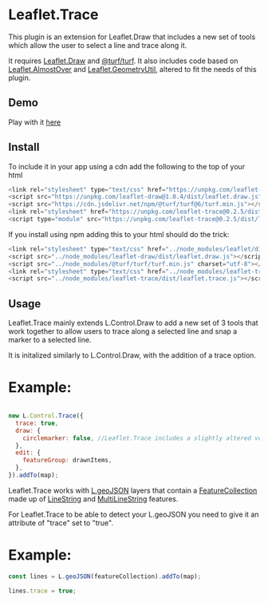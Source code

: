 # Leaflet.Trace

This plugin is an extension for Leaflet.Draw that includes a new set of tools which allow the user to select a line and trace along it.

It requires [Leaflet.Draw](https://github.com/Leaflet/Leaflet.draw) and [@turf/turf](https://github.com/Turfjs/turf). It also includes code based on [Leaflet.AlmostOver](https://github.com/makinacorpus/Leaflet.AlmostOver) and [Leaflet.GeometryUtil](https://github.com/makinacorpus/Leaflet.GeometryUtil/), altered to fit the needs of this plugin.

## Demo
Play with it [here](https://agilvarry.github.io/Leaflet.trace/)

## Install
To include it in your app using a cdn add the following to the top of your html
```js
<link rel="stylesheet" type="text/css" href="https://unpkg.com/leaflet-draw@1.0.4/dist/leaflet.draw-src.css" />
<script src="https://unpkg.com/leaflet-draw@1.0.4/dist/leaflet.draw.js"></script> 
<script src="https://cdn.jsdelivr.net/npm/@turf/turf@6/turf.min.js"></script>
<link rel="stylesheet" href="https://unpkg.com/leaflet-trace@0.2.5/dist/leaflet.trace.css" />
<script type="module" src="https://unpkg.com/leaflet-trace@0.2.5/dist/leaflet.trace.js"></script>
```
If you install using npm adding this to your html should do the trick:

```js
<link rel="stylesheet" type="text/css" href="../node_modules/leaflet/dist/leaflet.css"/>
<script src="../node_modules/leaflet-draw/dist/leaflet.draw.js"></script>
<script src="../node_modules/@turf/turf/turf.min.js" charset="utf-8"></script>
<link rel="stylesheet" type="text/css" href="../node_modules/leaflet-trace/dist/leaflet.trace.css"/>
<script src="../node_modules/leaflet-trace/dist/leaflet.trace.js"></script>
```

## Usage
Leaflet.Trace mainly extends L.Control.Draw to add a new set of 3 tools that work together to allow users to trace along a selected line and snap a marker to a selected line. 

It is initalized similarly to L.Control.Draw, with the addition of a trace option.

# Example:
```javascript

new L.Control.Trace({
  trace: true,
  draw: {
    circlemarker: false, //Leaflet.Trace includes a slightly altered version of the L.Draw.CircleMarker
  },
  edit: {
    featureGroup: drawnItems,
  },
}).addTo(map);

```

Leaflet.Trace works with [L.geoJSON](https://leafletjs.com/reference.html#geojson) layers that contain a [FeatureCollection](https://www.rfc-editor.org/rfc/rfc7946#section-3.3) made up of [LineString](https://www.rfc-editor.org/rfc/rfc7946#section-3.1.4) and [MultiLineString](https://www.rfc-editor.org/rfc/rfc7946#section-3.1.4) features.

For Leaflet.Trace to be able to detect your L.geoJSON you need to give it an attribute of "trace" set to "true".

# Example:
```js
const lines = L.geoJSON(featureCollection).addTo(map);

lines.trace = true;
```

